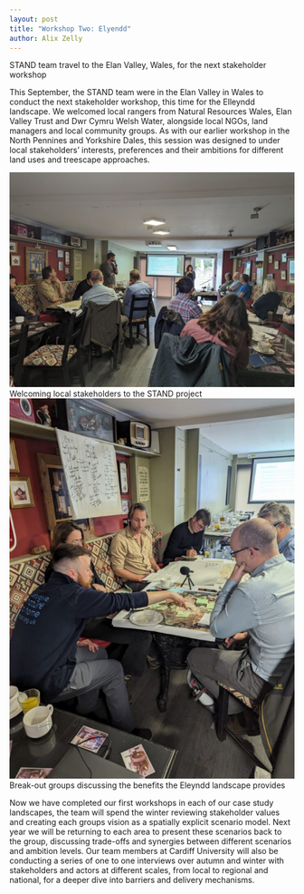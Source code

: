 ```yaml
---
layout: post
title: "Workshop Two: Elyendd"
author: Alix Zelly
---
```


STAND team travel to the Elan Valley, Wales, for the next stakeholder workshop

This September, the STAND team were in the Elan Valley in Wales to conduct the next stakeholder workshop, this time for the Elleyndd landscape. We welcomed local rangers from Natural Resources Wales, Elan Valley Trust and Dwr Cymru Welsh Water, alongside local NGOs, land managers and local community groups. As with our earlier workshop in the North Pennines and Yorkshire Dales, this session was designed to under local stakeholders’ interests, preferences and their ambitions for different land uses and treescape approaches.

<img src="/assets/img/EV welcome.jpg" width=600>
Welcoming local stakeholders to the STAND project

<img src="/assets/img/EV workshop.jpg" width=600>
Break-out groups discussing the benefits the Eleyndd landscape provides


Now we have completed our first workshops in each of our case study landscapes, the team will spend the winter reviewing stakeholder values and creating each groups vision as a spatially explicit scenario model. Next year we will be returning to each area to present these scenarios back to the group, discussing trade-offs and synergies between different scenarios and ambition levels. Our team members at Cardiff University will also be conducting a series of one to one interviews over autumn and winter with stakeholders and actors at different scales, from local to regional and national, for a deeper dive into barriers and delivery mechanisms. 

